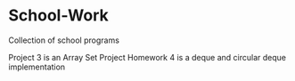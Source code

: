 # School-Work
Collection of school programs

Project 3 is an Array Set Project
Homework 4 is a deque and circular deque implementation
